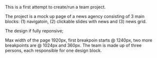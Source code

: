 This is a first attempt to create/run a team project.

The project is a mock up page of a news agency consisting of 3 main blocks:
(1) navigatoin,
(2) clickable slides with news and
(3) news grid.

The design if fully reponsive;

Max width of the page 1920px, first breakpoin starts @ 1240px, two more breakpoints are @ 1024px and 360px.
The team is made up of three persons, each responsible for one design block.
